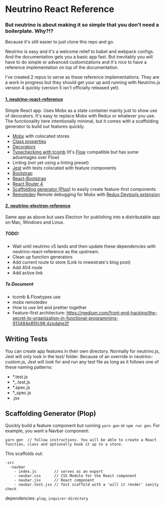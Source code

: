 # Neutrino React Reference

### But neutrino is about making it so simple that you don't need a boilerplate. Why?!?
Because it's still easier to just clone this repo and go.

Neutrino is easy and it's a welcome relief to babel and webpack configs. And the documentation gets you a basic app fast. But inevitably you will have to do simple or advanced customizations and it's nice to have a reference implementation on top of the documentation.

I've created 2 repos to serve as these reference implementations. They are a work in progress but they should get your up and running with Neutrino.js version 4 quickly (version 5 isn't officially released yet).

#### [1. neutrino-react-reference](https://github.com/jefffriesen/neutrino-react-reference)
Simple React app. Uses Mobx as a state container mainly just to show use of decorators. It's easy to replace Mobx with Redux or whatever you use. The functionality here
intentionally minimal, but it comes with a scaffolding generator to build out
features quickly.
  * [Mobx](https://mobx.js.org) with colocated stores
  * [Class properties](https://github.com/jefffriesen/neutrino-preset-class-properties)
  * [Decorators](https://github.com/jefffriesen/neutrino-preset-decorators)
  * [Typechecking with tcomb](https://github.com/gcanti/babel-plugin-tcomb) (It's [Flow](https://flowtype.org) compatible but has some advantages over Flow)
  * Linting (not yet using a linting preset)
  * [Jest](https://facebook.github.io/jest/) with tests colocated with feature components
  * [Bootstrap](http://getbootstrap.com)
  * [React-Bootstrap](https://react-bootstrap.github.io)
  * [React Router 4](https://reacttraining.com/react-router/web/guides/quick-start)
  * [Scaffolding generator (Plop)](https://plopjs.com) to easily create feature-first components
  * [Remotedev](https://github.com/zalmoxisus/mobx-remotedev) Remote debugging for Mobx with [Redux Devtools extension](https://github.com/zalmoxisus/redux-devtools-extension)

#### [2. neutrino-electron-reference](https://github.com/jefffriesen/neutrino-electron-reference)
Same app as above but uses Electron for publishing into a distributable app on Mac, Windows and Linux.



##### TODO:
* Wait until neutrino v5 lands and then update these dependencies with neutrino-react-reference as the upstream.
* Clean up function generators
* Add current route to store (Link to mwestrate's blog post)
* Add 404 route
* Add active link


##### To Document
* tcomb & Flowtypes use
* mobx remotedev
* How to use lint and prettier together
* Feature-first architecture: https://medium.com/front-end-hacking/the-secret-to-organization-in-functional-programming-913484e85fc9#.4zpdahe2f

## Writing Tests
You can create app features in their own directory. Normally for neutrino.js, Jest will only look in the test/ folder. Because of an override in neutrino-custom.js, Jest will look for and run any test file as long as it follows one of these naming patterns:
* *.test.js
* *_.test.js
* *.spec.js
* *_spec.js
* .jsx


## Scaffolding Generator (Plop)
Quickly build a feature component but running `yarn gen` or `npm run gen`. For example, you want a Navbar component:
```
yarn gen  // follow instructions. You will be able to create a React function, class and optionally hook it up to a store.
```
This scaffolds out:
```
-src
  -navbar
    - index.js        // serves as an export
    - navbar.css      // CSS Module for the React component
    - navbar.jsx      // React component
    - navbar.test.jsx // Test scaffold with a 'will it render' sanity check
```

dependencies: `plop`, `inquirer-directory`
